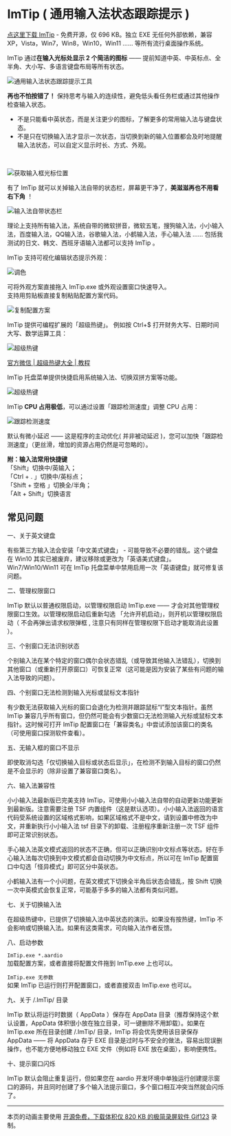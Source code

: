 # ImTip ( 通用输入法状态跟踪提示 )
 
<a href="https://imtip.aardio.com/update/ImTip.7z">点这里下载 ImTip</a> - 免费开源，仅 696 KB。独立 EXE 无任何外部依赖，兼容 XP，Vista，Win7，Win8，Win10，Win11 …… 等所有流行桌面操作系统。  

ImTip 通过**在输入光标处显示 2 个简洁的图标** —— 提前知道中英、中英标点、全半角、大小写、多语言键盘布局等所有状态。

![通用输入法状态跟踪提示工具](./screenshots/imtip.gif)


**再也不怕按错了！** 保持思考与输入的连续性，避免低头看任务栏或通过其他操作检查输入状态。


- 不是只能看中英状态，而是关注更少的图标，了解更多的常用输入法与键盘状态。
- 不是只在切换输入法才显示一次状态，当切换到新的输入位置都会及时地提醒输入法状态，可以自定义显示时长、方式、外观。
<br>

![获取输入框光标位置](./screenshots/web.gif)

有了 ImTip 就可以关掉输入法自带的状态栏，屏幕更干净了，**美滋滋再也不用看右下角** ！

![输入法自带状态栏](./screenshots/ime.png)

理论上支持所有输入法，系统自带的微软拼音，微软五笔，搜狗输入法，小小输入法，百度输入法，QQ输入法，谷歌输入法，小鹤输入法，手心输入法 …… 包括我测试的日文、韩文、西班牙语输入法都可以支持 ImTip 。

ImTip 支持可视化编辑状态提示外观：

![调色](./screenshots/color.gif)

可将外观方案直接拖入 ImTip.exe 或外观设置窗口快速导入。  
支持用剪贴板直接复制粘贴配置方案代码。  

![复制配置方案](./screenshots/copy.gif)

ImTip 提供可编程扩展的「超级热键」。
例如按 Ctrl+$ 打开财务大写、日期时间大写、数学运算工具：

![超级热键](./screenshots/cn.gif)

<a href="https://mp.weixin.qq.com/s/-bdN1oypEdpHhx_SKx2p-Q">官方微信 | 超级热键大全 | 教程 </a>

ImTip 托盘菜单提供快捷启用系统输入法、切换双拼方案等功能。

![超级热键](./screenshots/menu.png)

ImTip **CPU 占用极低**，可以通过设置「跟踪检测速度」调整 CPU 占用：

![跟踪检测速度](./screenshots/cpu.png)

默认有微小延迟 —— 这是程序的主动优化( 并非被动延迟 )，您可以加快「跟踪检测速度」（更丝滑，增加的资源占用仍然是可忽略的）。

**附：输入法常用快捷键**  
「Shift」切换中/英输入；  
「Ctrl + . 」切换中/英标点；  
「Shift + 空格 」切换全/半角；  
「Alt + Shift」切换语言  

## 常见问题

一、关于英文键盘

有些第三方输入法会安装「中文美式键盘」 - 可能导致不必要的错乱。这个键盘在 Win10 其实已被废弃，建议移除或更改为「英语美式键盘」。Win7/Win10/Win11 可在 ImTip 托盘菜单中禁用启用一次「英语键盘」就可修复该问题。  

二、管理权限窗口

ImTip 默认以普通权限启动，以管理权限启动 ImTip.exe —— 才会对其他管理权限窗口生效。以管理权限启动后重新勾选 「允许开机启动」，则开机以管理权限启动（ 不会再弹出请求权限弹框 , 注意只有同样在管理权限下启动才能取消此设置 ）。

三、个别窗口无法识别状态

个别输入法在某个特定的窗口偶尔会状态错乱（或导致其他输入法错乱），切换到其他窗口（或重新打开原窗口）可恢复正常（这可能是因为安装了某些有问题的输入法导致的问题）。 

四、个别窗口无法检测到输入光标或鼠标文本指针

有少数无法获取输入光标的窗口会退化为检测并跟踪鼠标“I”型文本指针。虽然 ImTip 兼容几乎所有窗口，但仍然可能会有少数窗口无法检测输入光标或鼠标文本指针。这时候可打开 ImTip 配置窗口在「兼容类名」中尝试添加该窗口的类名（可使用窗口探测软件查看）。

五、无输入框的窗口不显示  

即使取消勾选「仅切换输入目标或状态后显示」，在检测不到输入目标的窗口仍然是不会显示的（除非设置了兼容窗口类名）。  

六、输入法兼容性  

小小输入法最新版已完美支持 ImTip，可使用小小输入法自带的自动更新功能更新到最新版。注意需要注册 TSF 内置组件（这是默认选项）。小小输入法返回的语言代码受系统设置的区域格式影响，如果区域格式不是中文，请到设置中修改为中文，并重新执行小小输入法 tsf 目录下的卸载、注册程序重新注册一次 TSF 组件即可正常识别状态。

手心输入法英文模式返回的状态不正确，但可以正确识别中文标点等状态。好在手心输入法每次切换到中文模式都会自动切换为中文标点，所以可在 ImTip 配置窗口中勾选「怪异模式」即可区分中英状态。

小鹤输入法有一个小问题，在英文模式下切换全半角后状态会错乱，按 Shift 切换一次中英模式会恢复正常，可能基于多多的输入法都有类似问题。

七、关于切换输入法

在超级热键中，已提供了切换输入法中英状态的演示。如果没有按热键，ImTip 不会影响或切换输入法。如果有这类需求，可向输入法作者反馈。

八、启动参数

`ImTip.exe *.aardio`  
加载配置方案，或者直接将配置文件拖到 ImTip.exe 上也可以。  

`ImTip.exe 无参数`  
如果 ImTip 已运行则打开配置窗口，或者直接双击 ImTip.exe 也可以。  

九、关于 /.ImTip/ 目录

ImTip 默认将运行时数据（ AppData ）保存在 AppData 目录（推荐保持这个默认设置，AppData 体积很小放在独立目录，可一键删除不用卸载）。如果在 ImTip.exe 所在目录创建 /.ImTip/ 目录，ImTip 将会优先使用该目录保存 AppData ——  将 AppData 存于 EXE 目录是过时与不安全的做法，容易出现误删操作，也不能方便地移动独立 EXE 文件（例如将 EXE 放在桌面），影响便携性。

十、提示窗口闪烁

ImTip 默认会阻止重复运行，但如果您在 aardio 开发环境中单独运行创建提示窗口的源码，并且同时创建了多个输入法提示窗口，多个窗口相互冲突当然就会闪烁了。

****

本页的动画主要使用 [开源免费，下载体积仅 820 KB 的极简录屏软件 Gif123](https://gif123.aardio.com/) 录制。
